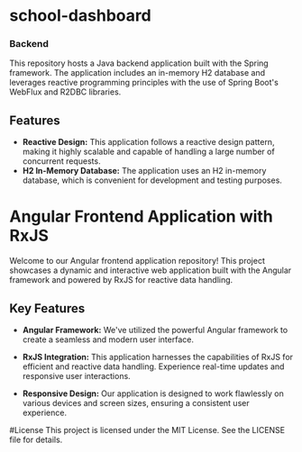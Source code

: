 # school-dashboard

### Backend

This repository hosts a Java backend application built with the Spring framework. The application includes an in-memory H2 database and leverages reactive programming principles with the use of Spring Boot's WebFlux and R2DBC libraries.

## Features

- **Reactive Design:** This application follows a reactive design pattern, making it highly scalable and capable of handling a large number of concurrent requests.
- **H2 In-Memory Database:** The application uses an H2 in-memory database, which is convenient for development and testing purposes.

# Angular Frontend Application with RxJS

Welcome to our Angular frontend application repository! This project showcases a dynamic and interactive web application built with the Angular framework and powered by RxJS for reactive data handling.

## Key Features

- **Angular Framework:** We've utilized the powerful Angular framework to create a seamless and modern user interface.

- **RxJS Integration:** This application harnesses the capabilities of RxJS for efficient and reactive data handling. Experience real-time updates and responsive user interactions.

- **Responsive Design:** Our application is designed to work flawlessly on various devices and screen sizes, ensuring a consistent user experience.

#License
This project is licensed under the MIT License. See the LICENSE file for details.
